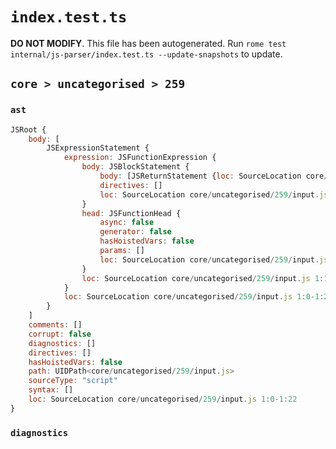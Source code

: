 # `index.test.ts`

**DO NOT MODIFY**. This file has been autogenerated. Run `rome test internal/js-parser/index.test.ts --update-snapshots` to update.

## `core > uncategorised > 259`

### `ast`

```javascript
JSRoot {
	body: [
		JSExpressionStatement {
			expression: JSFunctionExpression {
				body: JSBlockStatement {
					body: [JSReturnStatement {loc: SourceLocation core/uncategorised/259/input.js 1:13-1:19}]
					directives: []
					loc: SourceLocation core/uncategorised/259/input.js 1:11-1:21
				}
				head: JSFunctionHead {
					async: false
					generator: false
					hasHoistedVars: false
					params: []
					loc: SourceLocation core/uncategorised/259/input.js 1:9-1:11
				}
				loc: SourceLocation core/uncategorised/259/input.js 1:1-1:21
			}
			loc: SourceLocation core/uncategorised/259/input.js 1:0-1:22
		}
	]
	comments: []
	corrupt: false
	diagnostics: []
	directives: []
	hasHoistedVars: false
	path: UIDPath<core/uncategorised/259/input.js>
	sourceType: "script"
	syntax: []
	loc: SourceLocation core/uncategorised/259/input.js 1:0-1:22
}
```

### `diagnostics`

```

```
